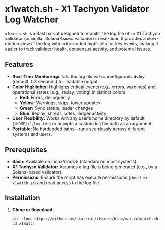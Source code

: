 # x1watch.sh - X1 Tachyon Validator Log Watcher

`x1watch.sh` is a Bash script designed to monitor the log file of an X1 Tachyon validator (or similar Solana-based validator) in real-time. It provides a slow-motion view of the log with color-coded highlights for key events, making it easier to track validator health, consensus activity, and potential issues.

## Features

- **Real-Time Monitoring:** Tails the log file with a configurable delay (default: 0.3 seconds) for readable output.
- **Color Highlights:** Highlights critical events (e.g., errors, warnings) and operational states (e.g., replay, voting) in distinct colors:
  - **Red:** Errors, delinquency
  - **Yellow:** Warnings, skips, tower updates
  - **Green:** Sync status, leader changes
  - **Blue:** Replay, shreds, votes, ledger activity
- **User Flexibility:** Works with any user’s home directory by default (`$HOME/x1/log.txt`) or accepts a custom log file path as an argument.
- **Portable:** No hardcoded paths—runs seamlessly across different systems and users.

## Prerequisites

- **Bash:** Available on Linux/macOS (standard on most systems).
- **X1 Tachyon Validator:** Assumes a log file is being generated (e.g., by a Solana-based validator).
- **Permissions:** Ensure the script has execute permissions (`chmod +x x1watch.sh`) and read access to the log file.

## Installation

1. **Clone or Download:**
   ```bash
   git clone https://github.com/siatrial/x1watch/blob/main/x1watch.sh
   cd x1watch
